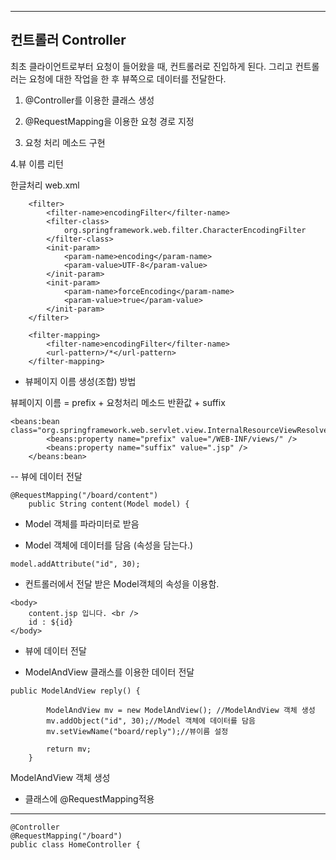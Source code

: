 


-----------------------------------------------------------------------------
컨트롤러
Controller
------

최초 클라이언트로부터 요청이 들어왔을 때, 컨트롤러로 진입하게 된다.
그리고 컨트롤러는 요청에 대한 작업을 한 후 뷰쪽으로 데이터를 전달한다.


1. @Controller를 이용한 클래스 생성

2. @RequestMapping을 이용한 요청 경로 지정

3. 요청 처리 메소드 구현

4.뷰 이름 리턴

한글처리 web.xml


```
	<filter>
		<filter-name>encodingFilter</filter-name>
		<filter-class>
			org.springframework.web.filter.CharacterEncodingFilter     
		</filter-class>
		<init-param>
			<param-name>encoding</param-name>   
			<param-value>UTF-8</param-value>
		</init-param>
		<init-param>
			<param-name>forceEncoding</param-name>  
			<param-value>true</param-value>
		</init-param>
	</filter>    

	<filter-mapping>
		<filter-name>encodingFilter</filter-name>
		<url-pattern>/*</url-pattern>                 
	</filter-mapping>
```

- 뷰페이지 이름 생성(조합) 방법

뷰페이지 이름 = prefix + 요청처리 메소드 반환값 + suffix

```
<beans:bean class="org.springframework.web.servlet.view.InternalResourceViewResolver">
		<beans:property name="prefix" value="/WEB-INF/views/" />
		<beans:property name="suffix" value=".jsp" />
	</beans:bean>
```



-- 뷰에 데이터 전달

```
@RequestMapping("/board/content")
	public String content(Model model) {
```

- Model 객체를 파라미터로 받음

- Model 객체에 데이터를 담음  (속성을 담는다.)

```
model.addAttribute("id", 30);
```

- 컨트롤러에서 전달 받은 Model객체의 속성을 이용함.

```
<body>
	content.jsp 입니다. <br />
	id : ${id}
</body>
```

- 뷰에 데이터 전달

- ModelAndView 클래스를 이용한 데이터 전달


```
public ModelAndView reply() {
		
		ModelAndView mv = new ModelAndView(); //ModelAndView 객체 생성
		mv.addObject("id", 30);//Model 객체에 데이터를 담음
		mv.setViewName("board/reply");//뷰이름 설정
		
		return mv;
	}
```

ModelAndView 객체 생성


- 클래스에 @RequestMapping적용
---

```
@Controller
@RequestMapping("/board")
public class HomeController {
```




